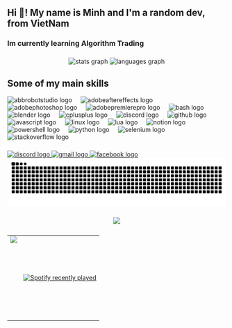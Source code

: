 <h2 align="left">Hi 👋! My name is Minh and I'm a random dev, from VietNam </h2>

###

<h3 align="left">Im currently learning Algorithm Trading</h3>

###

<div align="center">
  <img src="https://github-readme-stats.vercel.app/api?username=tmih06&hide_title=false&hide_rank=false&show_icons=true&include_all_commits=true&count_private=true&disable_animations=false&theme=dracula&locale=en&hide_border=false&order=1" height="150" alt="stats graph"  />
  <img src="https://github-readme-stats.vercel.app/api/top-langs?username=tmih06&locale=en&hide_title=false&layout=compact&card_width=320&langs_count=5&theme=dracula&hide_border=false&order=2" height="150" alt="languages graph"  />
</div>

###
<h2 align="left">Some of my main skills </h2>


<div align="left">
  <img src="https://skillicons.dev/icons?i=bots" height="40" alt="abbrobotstudio logo"  />
  <img width="12" />
  <img src="https://skillicons.dev/icons?i=ae" height="40" alt="adobeaftereffects logo"  />
  <img width="12" />
  <img src="https://skillicons.dev/icons?i=ps" height="40" alt="adobephotoshop logo"  />
  <img width="12" />
  <img src="https://skillicons.dev/icons?i=pr" height="40" alt="adobepremierepro logo"  />
  <img width="12" />
  <img src="https://skillicons.dev/icons?i=bash" height="40" alt="bash logo"  />
  <img width="12" />
  <img src="https://skillicons.dev/icons?i=blender" height="40" alt="blender logo"  />
  <img width="12" />
  <img src="https://skillicons.dev/icons?i=cpp" height="40" alt="cplusplus logo"  />
  <img width="12" />
  <img src="https://skillicons.dev/icons?i=discord" height="40" alt="discord logo"  />
  <img width="12" />
  <img src="https://skillicons.dev/icons?i=github" height="40" alt="github logo"  />
  <img width="12" />
  <img src="https://skillicons.dev/icons?i=js" height="40" alt="javascript logo"  />
  <img width="12" />
  <img src="https://skillicons.dev/icons?i=linux" height="40" alt="linux logo"  />
  <img width="12" />
  <img src="https://skillicons.dev/icons?i=lua" height="40" alt="lua logo"  />
  <img width="12" />
  <img src="https://skillicons.dev/icons?i=notion" height="40" alt="notion logo"  />
  <img width="12" />
  <img src="https://skillicons.dev/icons?i=powershell" height="40" alt="powershell logo"  />
  <img width="12" />
  <img src="https://skillicons.dev/icons?i=py" height="40" alt="python logo"  />
  <img width="12" />
  <img src="https://skillicons.dev/icons?i=selenium" height="40" alt="selenium logo"  />
  <img width="12" />
  <img src="https://skillicons.dev/icons?i=stackoverflow" height="40" alt="stackoverflow logo"  />
</div>

###

<div align="left">
  <a href="https://discordapp.com/users/1118556919892807701" target="_blank">
    <img src="https://img.shields.io/static/v1?message=Discord&logo=discord&label=&color=7289DA&logoColor=white&labelColor=&style=for-the-badge" height="35" alt="discord logo"  />
  </a>
  <a href="https://mail.google.com/mail/u/0/?fs=1&to=tmih.real@gmail.com&su=SUBJECT&body=BODY&&tf=cm" target="_blank">
    <img src="https://img.shields.io/static/v1?message=Gmail&logo=gmail&label=&color=D14836&logoColor=white&labelColor=&style=for-the-badge" height="35" alt="gmail logo"  />
  </a>
  <a href="https://www.facebook.com/tmih06.real" target="_blank">
    <img src="https://img.shields.io/static/v1?message=Facebook&logo=facebook&label=&color=1877F2&logoColor=white&labelColor=&style=for-the-badge" height="35" alt="facebook logo"  />
  </a>
</div>

<img src="https://raw.githubusercontent.com/tmih06/tmih06/output/github-snake-dark.svg" alt="Snake animation" style="pointer-events: none;" />

###

<div align="center">
  <img src="https://visitor-badge.laobi.icu/badge?page_id=tmih06.tmih06&"  />
</div>

###

<table style="border: none;">
  <tr>
    <td>
      <img align="right" height="190" src="https://media0.giphy.com/media/v1.Y2lkPTc5MGI3NjExc293ZHgxZzBwdnN1aXBiYzAzYjR3MXV3aTB3dGllcWM2NzVkYXc2cCZlcD12MV9pbnRlcm5hbF9naWZfYnlfaWQmY3Q9Zw/ErZ8hv5eO92JW/giphy.gif"  />
    </td>
    <td>
     <div align="left">
      <a href="https://open.spotify.com/user/31vxnjk3raxayku3kltahf5z7ary">
        <img src="https://spotify-recently-played-readme.vercel.app/api?user=31vxnjk3raxayku3kltahf5z7ary&count=5&unique=true" alt="Spotify recently played"  />
      </a>
    </div>
    </td>
  </tr>
</table>



###
